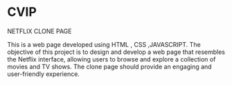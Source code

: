# CVIP
NETFLIX CLONE PAGE



This is a web page developed using HTML , CSS ,JAVASCRIPT.
The objective of this project is to design and develop a web page that resembles the Netflix
interface, allowing users to browse and explore a collection of movies and TV shows. The clone
page should provide an engaging and user-friendly experience.



